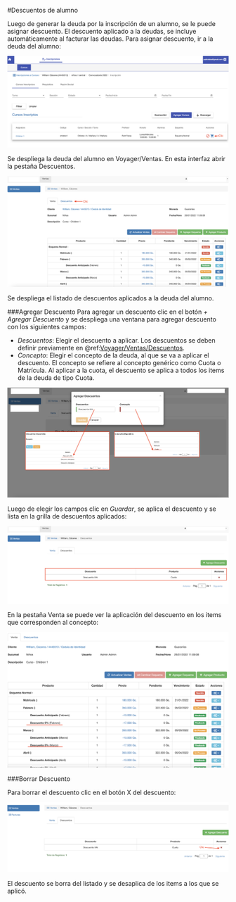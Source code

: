 #Descuentos de alumno

Luego de generar la deuda por la inscripción de un alumno, se le puede asignar descuento.
El descuento aplicado a la deudas, se incluye automáticamente al facturar las deudas.
Para asignar descuento, ir a la deuda del alumno:

![Ir a Deuda](img/descuentos_ir_a_deuda.png)

Se despliega la deuda del alumno en Voyager/Ventas. En esta interfaz abrir la pestaña
Descuentos.

![Venta](img/descuentos_venta.png)

Se despliega el listado de descuentos aplicados a la deuda del alumno.

###Agregar Descuento
Para agregar un descuento clic en el botón *+ Agregar Descuento* y se despliega una
ventana para agregar descuento con los siguientes campos:

- *Descuentos*: Elegir el descuento a aplicar. 
Los descuentos se deben definir previamente en @ref:[Voyager/Ventas/Descuentos](../../productos/descuentos/index.md).
- *Concepto*: Elegir el concepto de la deuda, al que se va a aplicar el descuento. El concepto se refiere al concepto genérico como Cuota o Matrícula.
Al aplicar a la cuota, el descuento se aplica a todos los items de la deuda de tipo Cuota.

![Agregar Descuento](img/descuentos_agregar.png)

Luego de elegir los campos clic en *Guardar*, se aplica el descuento y se lista en la grilla
de descuentos aplicados:

![Descuento Aplicado](img/descuento_aplicado.png)

En la pestaña Venta se puede ver la aplicación del descuento en los items que 
corresponden al concepto:

![Descuento en Items](img/descuento_en_items.png)

###Borrar Descuento

Para borrar el descuento clic en el botón X del descuento:

![Descuentos Borrar](img/descuentos_borrar.png)

El descuento se borra del listado y se desaplica de los items a los que se aplicó.





